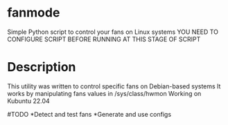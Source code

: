 # fanmode
Simple Python script to control your fans on Linux systems
YOU NEED TO CONFIGURE SCRIPT BEFORE RUNNING AT THIS STAGE OF SCRIPT

# Description
This utility was written to control specific fans on Debian-based systems
It works by manipulating fans values in /sys/class/hwmon
Working on Kubuntu 22.04

#TODO
*Detect and test fans
*Generate and use configs
